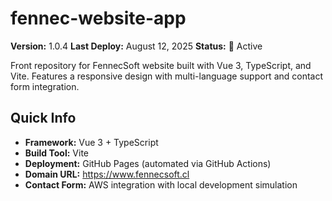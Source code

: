 # fennec-website-app

**Version:** 1.0.4
**Last Deploy:** August 12, 2025
**Status:** 🚀 Active

Front repository for FennecSoft website built with Vue 3, TypeScript, and Vite. Features a responsive design with multi-language support and contact form integration.

## Quick Info

- **Framework:** Vue 3 + TypeScript
- **Build Tool:** Vite
- **Deployment:** GitHub Pages (automated via GitHub Actions)
- **Domain URL:** <https://www.fennecsoft.cl>
- **Contact Form:** AWS integration with local development simulation
